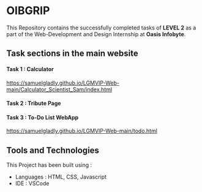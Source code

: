 # OIBGRIP

This Repository contains the successfully completed tasks of **LEVEL 2** as a part of the Web-Development and Design Internship at **Oasis Infobyte**.


## Task sections in the main website

#### Task 1 : Calculator
https://samuelgladly.github.io/LGMVIP-Web-main/Calculator_Scientist_Sam/index.html

#### Task 2 : Tribute Page


#### Task 3 : To-Do List WebApp
https://samuelgladly.github.io/LGMVIP-Web-main/todo.html

## Tools and Technologies
This Project has been built using :
  * Languages : HTML, CSS, Javascript
  * IDE : VSCode
 
